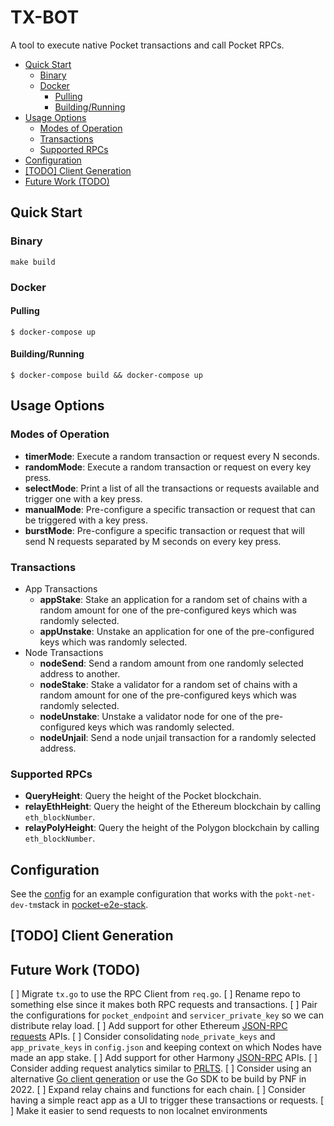 # TX-BOT <!-- omit in toc -->

A tool to execute native Pocket transactions and call Pocket RPCs.

- [Quick Start](#quick-start)
  - [Binary](#binary)
  - [Docker](#docker)
    - [Pulling](#pulling)
    - [Building/Running](#buildingrunning)
- [Usage Options](#usage-options)
  - [Modes of Operation](#modes-of-operation)
  - [Transactions](#transactions)
  - [Supported RPCs](#supported-rpcs)
- [Configuration](#configuration)
- [\[TODO\] Client Generation](#todo-client-generation)
- [Future Work (TODO)](#future-work-todo)

## Quick Start

### Binary

`make build`

### Docker

#### Pulling

`$ docker-compose up`

#### Building/Running

`$ docker-compose build && docker-compose up`

## Usage Options

### Modes of Operation

- **timerMode**: Execute a random transaction or request every N seconds.
- **randomMode**: Execute a random transaction or request on every key press.
- **selectMode**: Print a list of all the transactions or requests available and trigger one with a key press.
- **manualMode**: Pre-configure a specific transaction or request that can be triggered with a key press.
- **burstMode**: Pre-configure a specific transaction or request that will send N requests separated by M seconds on every key press.

### Transactions

- App Transactions
  - **appStake**: Stake an application for a random set of chains with a random amount for one of the pre-configured keys which was randomly selected.
  - **appUnstake**: Unstake an application for one of the pre-configured keys which was randomly selected.
- Node Transactions
  - **nodeSend**: Send a random amount from one randomly selected address to another.
  - **nodeStake**: Stake a validator for a random set of chains with a random amount for one of the pre-configured keys which was randomly selected.
  - **nodeUnstake**: Unstake a validator node for one of the pre-configured keys which was randomly selected.
  - **nodeUnjail**: Send a node unjail transaction for a randomly selected address.

### Supported RPCs

- **QueryHeight**: Query the height of the Pocket blockchain.
- **relayEthHeight**: Query the height of the Ethereum blockchain by calling `eth_blockNumber`.
- **relayPolyHeight**: Query the height of the Polygon blockchain by calling `eth_blockNumber`.

## Configuration

See the [config](config.json) for an example configuration that works with the `pokt-net-dev-tm`stack in [pocket-e2e-stack](https://github.com/pokt-foundation/pocket-e2e-stack).

## [TODO] Client Generation

## Future Work (TODO)

[ ] Migrate `tx.go` to use the RPC Client from `req.go`.
[ ] Rename repo to something else since it makes both RPC requests and transactions.
[ ] Pair the configurations for `pocket_endpoint` and `servicer_private_key` so we can distribute relay load.
[ ] Add support for other Ethereum [JSON-RPC requests](https://infura.io/docs/ethereum/json-rpc) APIs.
[ ] Consider consolidating `node_private_keys` and `app_private_keys` in `config.json` and keeping context on which Nodes have made an app stake.
[ ] Add support for other Harmony [JSON-RPC](https://docs.harmony.one/home/developers/api/methods) APIs.
[ ] Consider adding request analytics similar to [PRLTS](https://github.com/pokt-network/prlts).
[ ] Consider using an alternative [Go client generation](https://gist.github.com/craigmurray1120/8e87d88a076d49ec9c43636a313cfa66) or use the Go SDK to be build by PNF in 2022.
[ ] Expand relay chains and functions for each chain.
[ ] Consider having a simple react app as a UI to trigger these transactions or requests.
[ ] Make it easier to send requests to non localnet environments

